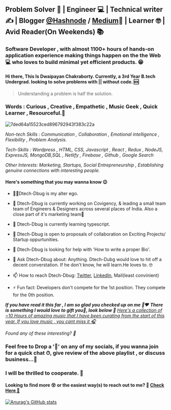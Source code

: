 ## Problem Solver 🧩 | Engineer 💻 | Technical writer ✍  | Blogger [@Hashnode](https://dwaipayan.hashnode.dev/) / [Medium](https://medium.com/@Dtech-Dbug)📃 | Learner 🤓 | Avid Reader(On Weekends) 📚

### Software Developer , with almost 1100+ hours of hands-on application experience making things happen on the the Web 💻 who loves to build minimal yet efficient products. 😁
#### Hi there, This Is Dwaipayan Chakraborty. Currently, a 3rd Year B.tech Undergrad. looking to solve problems with || without code. 🆘

> Understanding a problem is half the solution.


### Words : Curious , Creative , Empathetic , Music Geek , Quick Learner , Resourceful.👋
![7ded64a15523ced896792943f383c22a](https://user-images.githubusercontent.com/74761990/122115230-d95ed900-ce41-11eb-8951-152176061cf5.jpg)


<!--
**Dtech-Dbug/Dtech-Dbug** is a ✨ _special_ ✨ repository because its `README.md` (this file) appears on your GitHub profile.

Here are some ideas to get you started:-->

*Non-tech Skills : Communication , Collaboration , Emotional intelligence , Flexibility , Problem Analysis.*

*Tech-Skills : Wordpress , HTML, CSS, Javascript , React , Redux , NodeJS, ExpressJS, MongoDB,SQL , Netlify , Firebase , Github , Google Search*

*Other Interests: Marketing, Startups, Social Entrepreneurship , Establishing genuine connections with interesting people.*


#### Here's something that you may wanna know 😉
- 🧙‍♂️Dtech-Dbug is my alter ego.
- 🔭 Dtech-Dbug is currently working on Covigency, & leading a small team team of Engineers & Designers across several places of India. Also a close part of it's marketing team💼
- 🌱 Dtech-Dbug is currently learning typescript.
- 👯 Dtech-Dbug is open to proposals of collaboration on Exciting Projects/ Startup oppurtunities.
- 🤔 Dtech-Dbug is looking for help with 'How to write a proper Bio'.
- 💬 Ask Dtech-Dbug about: Anything. Dtech-Dubg would love to hit off a decent converstation. If he don't know, he will learn.He loves to. 🤓
- 📫 How to reach Dtech-Dbug: [Twitter](https://twitter.com/Dwaipayanhere), [LinkedIn](https://www.linkedin.com/in/dwaipayan-chakroborty-919abb1a1/), Mail(least convinient)


- ⚡ Fun fact: Developers don't compete for the 1st position. They compete for the 0th position.

***If you have read it this far , I am so glad you checked up on me 🤗❤  There is something I would love to gift you🎁, look below 👀***
[*Here's a collection of ~10 Hours of amazing music,that I have been curating from the start of this year. If you love music , you cant miss it 🎧*](https://open.spotify.com/playlist/3shrTaKRPsbbONVYh1Yu17)

*Found any of these interesting? 🤔*
### Feel free to Drop a '👋' on any of my socials, if you wanna join for a quick chat ⏱, give review of the above playlist , or discuss business...💼
### I will be thrilled to cooperate. 🤝

#### Looking to find more 😵 or the easiest way(s) to reach out to me? 🤗 [Check Here 🔗](https://linkfolio-dee.netlify.app/)

[![Anurag's GitHub stats](https://github-readme-stats.vercel.app/api?username=Dtech-Dbug)](https://github.com/anuraghazra/github-readme-stats)





